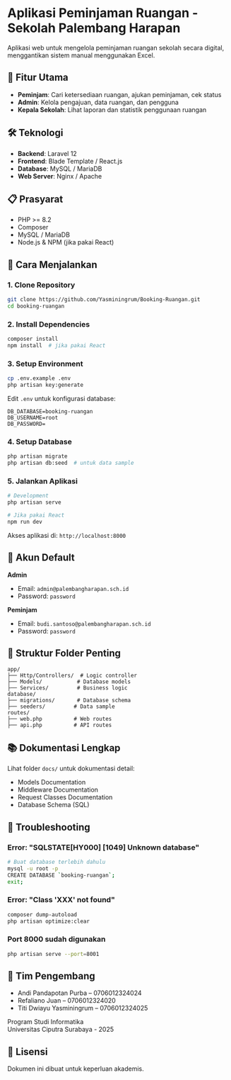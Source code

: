 # Aplikasi Peminjaman Ruangan - Sekolah Palembang Harapan

Aplikasi web untuk mengelola peminjaman ruangan sekolah secara digital, menggantikan sistem manual menggunakan Excel.

## 🎯 Fitur Utama

- **Peminjam**: Cari ketersediaan ruangan, ajukan peminjaman, cek status
- **Admin**: Kelola pengajuan, data ruangan, dan pengguna
- **Kepala Sekolah**: Lihat laporan dan statistik penggunaan ruangan

## 🛠️ Teknologi

- **Backend**: Laravel 12
- **Frontend**: Blade Template / React.js
- **Database**: MySQL / MariaDB
- **Web Server**: Nginx / Apache

## 📋 Prasyarat

- PHP >= 8.2
- Composer
- MySQL / MariaDB
- Node.js & NPM (jika pakai React)

## 🚀 Cara Menjalankan

### 1. Clone Repository
```bash
git clone https://github.com/Yasminingrum/Booking-Ruangan.git
cd booking-ruangan
```

### 2. Install Dependencies
```bash
composer install
npm install  # jika pakai React
```

### 3. Setup Environment
```bash
cp .env.example .env
php artisan key:generate
```

Edit `.env` untuk konfigurasi database:
```env
DB_DATABASE=booking-ruangan
DB_USERNAME=root
DB_PASSWORD=
```

### 4. Setup Database
```bash
php artisan migrate
php artisan db:seed  # untuk data sample
```

### 5. Jalankan Aplikasi
```bash
# Development
php artisan serve

# Jika pakai React
npm run dev
```

Akses aplikasi di: `http://localhost:8000`

## 👤 Akun Default

**Admin**
- Email: `admin@palembangharapan.sch.id`
- Password: `password`

**Peminjam**
- Email: `budi.santoso@palembangharapan.sch.id`
- Password: `password`

## 📁 Struktur Folder Penting

```
app/
├── Http/Controllers/  # Logic controller
├── Models/           # Database models
├── Services/         # Business logic
database/
├── migrations/       # Database schema
├── seeders/         # Data sample
routes/
├── web.php          # Web routes
├── api.php          # API routes
```

## 📚 Dokumentasi Lengkap

Lihat folder `docs/` untuk dokumentasi detail:
- Models Documentation
- Middleware Documentation
- Request Classes Documentation
- Database Schema (SQL)

## 🐛 Troubleshooting

### Error: "SQLSTATE[HY000] [1049] Unknown database"
```bash
# Buat database terlebih dahulu
mysql -u root -p
CREATE DATABASE `booking-ruangan`;
exit;
```

### Error: "Class 'XXX' not found"
```bash
composer dump-autoload
php artisan optimize:clear
```

### Port 8000 sudah digunakan
```bash
php artisan serve --port=8001
```

## 👥 Tim Pengembang

- Andi Pandapotan Purba – 0706012324024
- Refaliano Juan – 0706012324020
- Titi Dwiayu Yasminingrum – 0706012324025

Program Studi Informatika  
Universitas Ciputra Surabaya - 2025

## 📄 Lisensi

Dokumen ini dibuat untuk keperluan akademis.

